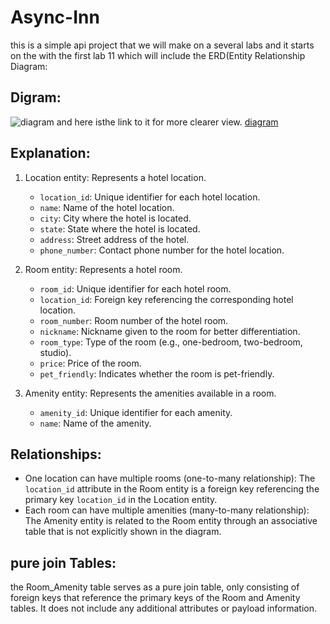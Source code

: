 # Async-Inn
this is a simple api project that we will make on a several labs and it starts on the with the first lab 11 which will include the ERD(Entity Relationship Diagram:
## Digram:
![diagram](dirgram.png)
and here isthe link to it for more clearer view.
[diagram](dirgram.png)
## Explanation:

1. Location entity: Represents a hotel location.
   - `location_id`: Unique identifier for each hotel location.
   - `name`: Name of the hotel location.
   - `city`: City where the hotel is located.
   - `state`: State where the hotel is located.
   - `address`: Street address of the hotel.
   - `phone_number`: Contact phone number for the hotel location.

2. Room entity: Represents a hotel room.
   - `room_id`: Unique identifier for each hotel room.
   - `location_id`: Foreign key referencing the corresponding hotel location.
   - `room_number`: Room number of the hotel room.
   - `nickname`: Nickname given to the room for better differentiation.
   - `room_type`: Type of the room (e.g., one-bedroom, two-bedroom, studio).
   - `price`: Price of the room.
   - `pet_friendly`: Indicates whether the room is pet-friendly.

3. Amenity entity: Represents the amenities available in a room.
   - `amenity_id`: Unique identifier for each amenity.
   - `name`: Name of the amenity.

## Relationships:

- One location can have multiple rooms (one-to-many relationship): The `location_id` attribute in the Room entity is a foreign key referencing the primary key `location_id` in the Location entity.
- Each room can have multiple amenities (many-to-many relationship): The Amenity entity is related to the Room entity through an associative table that is not explicitly shown in the diagram.
## pure join Tables:
the Room_Amenity table serves as a pure join table, only consisting of foreign keys that reference the primary keys of the Room and Amenity tables. It does not include any additional attributes or payload information.


